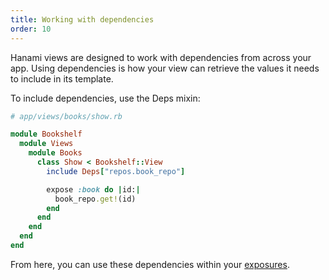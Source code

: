 ```yaml
---
title: Working with dependencies
order: 10
---
```


Hanami views are designed to work with dependencies from across your app. Using dependencies is how your view can retrieve the values it needs to include in its template.

To include dependencies, use the Deps mixin:

```ruby
# app/views/books/show.rb

module Bookshelf
  module Views
    module Books
      class Show < Bookshelf::View
        include Deps["repos.book_repo"]

        expose :book do |id:|
          book_repo.get!(id)
        end
      end
    end
  end
end
```

From here, you can use these dependencies within your [exposures](/v2.3/views/input-and-exposures/).

